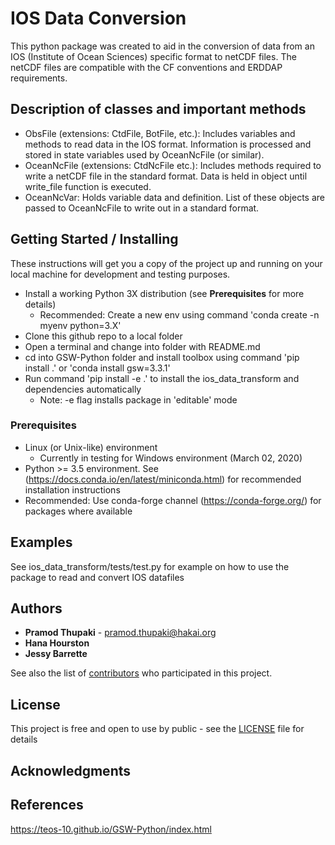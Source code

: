 # IOS Data Conversion

This python package was created to aid in the conversion of data from an IOS (Institute of Ocean Sciences) specific format to netCDF files.
The netCDF files are compatible with the CF conventions and ERDDAP requirements. 


## Description of classes and important methods
* ObsFile (extensions: CtdFile, BotFile, etc.): Includes variables and methods to read data in the IOS format. Information is processed and stored in state variables used by OceanNcFile (or similar).
* OceanNcFile (extensions: CtdNcFile etc.): Includes methods required to write a netCDF file in the standard format. Data is held in object until write_file function is executed.
* OceanNcVar: Holds variable data and definition. List of these objects are passed to OceanNcFile to write out in a standard format.

## Getting Started / Installing

These instructions will get you a copy of the project up and running on your local machine for development and testing purposes. 

* Install a working Python 3X distribution (see **Prerequisites** for more details)
  * Recommended: Create a new env using command 'conda create -n myenv python=3.X'
* Clone this github repo to a local folder
* Open a terminal and change into folder with README.md
* cd into GSW-Python folder and install toolbox using command 'pip install .' or 'conda install gsw=3.3.1'
* Run command 'pip install -e .' to install the ios_data_transform and dependencies automatically 
  * Note: -e flag installs package in 'editable' mode

### Prerequisites

* Linux (or Unix-like) environment 
  * Currently in testing for Windows environment (March 02, 2020)
* Python >= 3.5 environment. See (https://docs.conda.io/en/latest/miniconda.html) for recommended installation instructions
* Recommended: Use conda-forge channel (https://conda-forge.org/) for packages where available

## Examples

See ios_data_transform/tests/test.py for example on how to use the package to read and convert IOS datafiles 

## Authors

* **Pramod Thupaki** - pramod.thupaki@hakai.org
* **Hana Hourston**
* **Jessy Barrette**

See also the list of [contributors](https://github.com/your/project/contributors) who participated in this project.

## License

This project is free and open to use by public - see the [LICENSE](LICENSE) file for details

## Acknowledgments

## References
https://teos-10.github.io/GSW-Python/index.html
